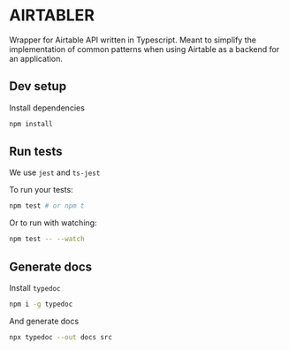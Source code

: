 # AIRTABLER

Wrapper for Airtable API written in Typescript. Meant to simplify the implementation of common patterns when using Airtable as a backend for an application.

## Dev setup

Install dependencies

```sh
npm install
```

## Run tests

We use `jest` and `ts-jest`

To run your tests:

```sh
npm test # or npm t
```

Or to run with watching:

```sh
npm test -- --watch
```

## Generate docs

Install `typedoc`

```sh
npm i -g typedoc
```

And generate docs

```sh
npx typedoc --out docs src
```

